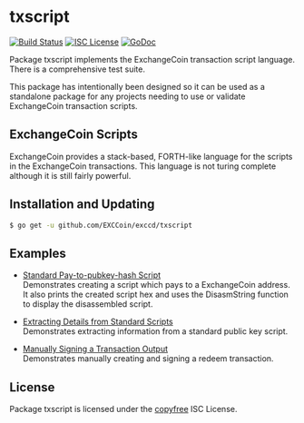 txscript
========

[![Build Status](http://img.shields.io/travis/EXCCoin/exccd.svg)](https://travis-ci.org/EXCCoin/exccd)
[![ISC License](http://img.shields.io/badge/license-ISC-blue.svg)](http://copyfree.org)
[![GoDoc](https://img.shields.io/badge/godoc-reference-blue.svg)](http://godoc.org/github.com/EXCCoin/exccd/txscript)

Package txscript implements the ExchangeCoin transaction script language.  There is
a comprehensive test suite.

This package has intentionally been designed so it can be used as a standalone
package for any projects needing to use or validate ExchangeCoin transaction scripts.

## ExchangeCoin Scripts

ExchangeCoin provides a stack-based, FORTH-like language for the scripts in
the ExchangeCoin transactions.  This language is not turing complete
although it is still fairly powerful.

## Installation and Updating

```bash
$ go get -u github.com/EXCCoin/exccd/txscript
```

## Examples

* [Standard Pay-to-pubkey-hash Script](http://godoc.org/github.com/EXCCoin/exccd/txscript#example-PayToAddrScript)  
  Demonstrates creating a script which pays to a ExchangeCoin address.  It also
  prints the created script hex and uses the DisasmString function to display
  the disassembled script.

* [Extracting Details from Standard Scripts](http://godoc.org/github.com/EXCCoin/exccd/txscript#example-ExtractPkScriptAddrs)  
  Demonstrates extracting information from a standard public key script.

* [Manually Signing a Transaction Output](http://godoc.org/github.com/EXCCoin/exccd/txscript#example-SignTxOutput)  
  Demonstrates manually creating and signing a redeem transaction.

## License

Package txscript is licensed under the [copyfree](http://copyfree.org) ISC
License.
